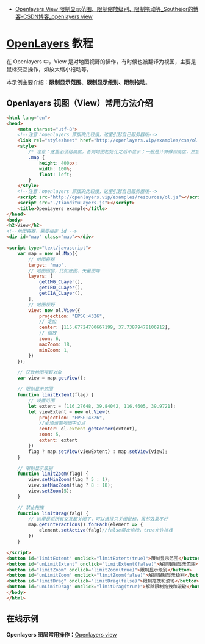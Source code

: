 - [Openlayers View 限制显示范围、限制缩放级别、限制拖动等_Southejor的博客-CSDN博客_openlayers view](https://blog.csdn.net/linzi19900517/article/details/124400343)

# [OpenLayers](https://so.csdn.net/so/search?q=OpenLayers&spm=1001.2101.3001.7020) 教程

在 Openlayers 中，View 是对地图视野的操作，有时候也被翻译为视图，主要是鼠标交互操作，如放大缩小拖动等。

本示例主要介绍：**限制显示范围、限制显示级别、限制拖动**。

## Openlayers 视图（View）常用方法介绍

```html
<html lang="en">
<head>
    <meta charset="utf-8">
    <!--注意：openlayers 原版的比较慢，这里引起自己服务器版-->
    <link rel="stylesheet" href="http://openlayers.vip/examples/css/ol.css" type="text/css">
    <style>
        /* 注意：这里必须给高度，否则地图初始化之后不显示；一般是计算得到高度，然后才初始化地图 */
        .map {
            height: 400px;
            width: 100%;
            float: left;
        }
    </style>
    <!--注意：openlayers 原版的比较慢，这里引起自己服务器版-->
    <script src="http://openlayers.vip/examples/resources/ol.js"></script>
    <script src="./tiandituLayers.js"></script>
    <title>OpenLayers example</title>
</head>
<body>
<h2>View</h2>
<!--地图容器，需要指定 id -->
<div id="map" class="map"></div>

<script type="text/javascript">
    var map = new ol.Map({
        // 地图容器
        target: 'map',
        // 地图图层，比如底图、矢量图等
        layers: [
            getIMG_CLayer(),
            getIBO_CLayer(),
            getCIA_CLayer(),
        ],
        // 地图视野
        view: new ol.View({
            projection: "EPSG:4326",
            // 定位
            center: [115.67724700667199, 37.73879478106912],
            // 缩放
            zoom: 6,
            maxZoom: 18,
            minZoom: 1,
        })
    });

    // 获取地图视野对象
    var view = map.getView();

    // 限制显示范围
    function limitExtent(flag) {
        // 设置范围
        let extent = [116.27648, 39.84042, 116.4605, 39.9721];
        let viewExtent = new ol.View({
            projection: "EPSG:4326",
            //必须设置地图中心点
            center: ol.extent.getCenter(extent),
            zoom: 5,
            extent: extent
        })
        flag ? map.setView(viewExtent) : map.setView(view);
    }

    // 限制显示级别
    function limitZoom(flag) {
        view.setMinZoom(flag ? 5 : 1);
        view.setMaxZoom(flag ? 8 : 18);
        view.setZoom(5);
    }

    // 禁止拖拽
    function limitDrag(falg) {
        // 这里是将所有交互都关闭了，可以选择只关闭鼠标，虽然效果不好
        map.getInteractions().forEach(element => {
            element.setActive(falg)//false禁止拖拽，true允许拖拽
        })
    }

</script>
<button id="limitExtent" onclick="limitExtent(true)">限制显示范围</button>
<button id="unLimitExtent" onclick="limitExtent(false)">解除限制显示范围</button>
<button id="limitZoom" onclick="limitZoom(true)">限制显示级别</button>
<button id="unLimitZoom" onclick="limitZoom(false)">解除限制显示级别</button>
<button id="limitDrag" onclick="limitDrag(false)">限制拖拽和滚轮</button>
<button id="unLimitDrag" onclick="limitDrag(true)">解除限制拖拽和滚轮</button>
</body>
</html>
```

## 在线示例

**Openlayers 图层常用操作：**[Openlayers view](http://openlayers.vip/examples/csdn/Openlayers-view.html)
